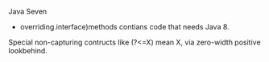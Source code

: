 Java Seven
* overriding.interface)methods contians code that needs Java 8.


Special non-capturing contructs like (?<=X) mean X, via zero-width positive lookbehind.
